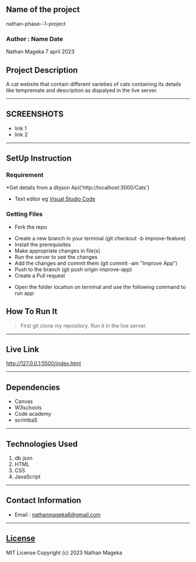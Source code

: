 ## Name of the project
nathan-phase--1-project
### Author : Name Date
Nathan Mageka   7 april 2023
## Project Description
A cat website that contain different varieties of cats containing its details like tempremate and description as dispalyed in the live server.
******

## SCREENSHOTS
- link 1
- link 2


********
## SetUp Instruction
### Requirement
*Get details from a dbjson Api('http://localhost:3000/Cats')
* Text editor eg [Visual Studio Code](https://code.visualstudio.com/download)


### Getting Files
* Fork the repo
- Create a new branch in your terminal (git checkout -b improve-feature)
- Install the prerequisites
- Make appropriate changes in file(s)
- Run the server to see the changes
- Add the changes and commit them (git commit -am "Improve App")
- Push to the branch (git push origin improve-app)
- Create a Pull request
* Open the folder location on terminal and use the following command to run app:

## How To Run It
>First git clone my repository.
Run it in the live server.


*****
## Live Link
http://127.0.0.1:5500/index.html
*****
## Dependencies
- Canvas
- W3schools
- Code academy
- scrimbaS
*****
## Technologies Used
1. db json
2. HTML
3. CSS
4. JavaScript
*****
## Contact Information
* Email : nathanmageka6@gmail.com
*****
## [License](LICENSE)
MIT License
Copyright (c) 2023 Nathan Mageka







